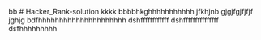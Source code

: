 bb # Hacker_Rank-solution
kkkk
bbbbhkghhhhhhhhhhh
jfkhjnb
gjgjfgjfjfjf
jghjg
bdfhhhhhhhhhhhhhhhhhhhhh
dshffffffffffff
dshfffffffffffffff
dsfhhhhhhhhh
